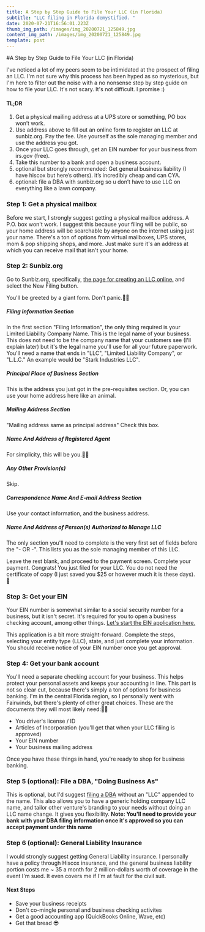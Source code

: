 ```yaml
---
title: A Step by Step Guide to File Your LLC (in Florida)
subtitle: "LLC filing in Florida demystified. "
date: 2020-07-21T16:56:01.223Z
thumb_img_path: /images/img_20200721_125849.jpg
content_img_path: /images/img_20200721_125849.jpg
template: post
---
```

#A Step by Step Guide to File Your LLC (in Florida) 

I've noticed a lot of my peers seem to be intimidated at the prospect of filing an LLC. I'm not sure why this process has been hyped as so mysterious, but I'm here to filter out the noise with a no nonsense step by step guide on how to file your LLC. It's not scary. It's not difficult. I promise :)

#### TL;DR 
1. Get a physical mailing address at a UPS store or something, PO box won’t work.
2. Use address above to fill out an online form to register an LLC at sunbiz.org. Pay the fee. Use yourself as the sole managing member and use the address you got.
3. Once your LLC goes through, get an EIN number for your business from irs.gov (free).
4. Take this number to a bank and open a business account.
5. optional but strongly recommended: Get general business liability (I have hiscox but here’s others). it’s incredibly cheap and can CYA.
6. optional: file a DBA with sunbiz.org so u don’t have to use LLC on everything like a lawn company.

### Step 1: Get a physical mailbox ###

Before we start, I strongly suggest getting a physical mailbox address. A P.O. box won't work. I suggest this because your filing will be public, so your home address will be searchable by anyone on the internet using just your name. There's a ton of options from virtual mailboxes, UPS stores, mom & pop shipping shops, and more. Just make sure it's an address at which you can receive mail that isn't your home.

### Step 2: Sunbiz.org

Go to Sunbiz.org, specifically, [the page for creating an LLC online.](https://efile.sunbiz.org/llc_file.html) and select the New Filing button.

You'll be greeted by a giant form. Don't panic.

##### Filing Information Section

 In the first section "Filing Information", the only thing required is your Limited Liability Company Name. This is the legal name of your business. This does not need to be the company name that your customers see (I'll explain later) but it's the legal name you'll use for all your future paperwork. You'll need a name that ends in "LLC", "Limited Liability Company", or "L.L.C." An example would be "Stark Industries LLC".
 
##### Principal Place of Business Section

This is the address you just got in the pre-requisites section. Or, you can use your home address here like an animal.

##### Mailing Address Section

"Mailing address same as principal address" Check this box.

##### Name And Address of Registered Agent

For simplicity, this will be you.

##### Any Other Provision(s)
Skip.

##### Correspondence Name And E-mail Address Section

Use your contact information, and the business address.

##### Name And Address of Person(s) Authorized to Manage LLC

The only section you'll need to complete is the very first set of fields before the "- OR -". This lists you as the sole managing member of this LLC.

Leave the rest blank, and proceed to the payment screen. Complete your payment. Congrats! You just filed for your LLC. You do not need the certificate of copy (I just saved you $25 or however much it is these days). 

### Step 3: Get your EIN

Your EIN number is somewhat similar to a social security number for a business, but it isn't secret. It's required for you to open a business checking account, among other things. [Let's start the EIN application here.](https://www.irs.gov/businesses/small-businesses-self-employed/apply-for-an-employer-identification-number-ein-online)

This application is a bit more straight-forward. Complete the steps, selecting your entity type (LLC), state, and just complete your information. You should receive notice of your EIN number once you get approval.

### Step 4: Get your bank account

You'll need a separate checking account for your business. This helps protect your personal assets and keeps your accounting in line. This part is not so clear cut, because there's simply a ton of options for business banking. I'm in the central Florida region, so I personally went with Fairwinds, but there's plenty of other great choices. These are the documents they will most likely need:

* You driver's license / ID
* Articles of Incorporation (you'll get that when your LLC filiing is approved)
* Your EIN number
* Your business mailing address

Once you have these things in hand, you're ready to shop for business banking.

### Step 5 (optional): File a DBA, "Doing Business As"

This is optional, but I'd suggest [filing a DBA](https://efile.sunbiz.org/ficreg01.html?disclaimer_read=accept&submit=Begin+Fictitious+Name+Registration) without an "LLC" appended to the name. This also allows you to have a generic holding company LLC name, and tailor other venture's branding to your needs without doing an LLC name change. It gives you flexibility. **Note: You'll need to provide your bank with your DBA filing information once it's approved so you can accept payment under this name**

### Step 6 (optional): General Liability Insurance

I would strongly suggest getting General Liability insurance. I personally have a policy through Hiscox insurance, and the general business liability portion costs me ~ 35 a month for 2 million-dollars worth of coverage in the event I'm sued. It even covers me if I'm at fault for the civil suit.


#### Next Steps

* Save your business receipts
* Don't co-mingle personal and business checking activites
* Get a good accounting app (QuickBooks Online, Wave, etc)
* Get that bread 😎